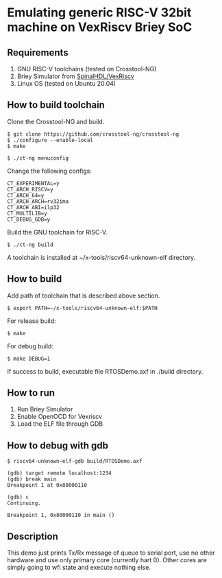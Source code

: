 # Emulating generic RISC-V 32bit machine on VexRiscv Briey SoC

## Requirements

1. GNU RISC-V toolchains (tested on Crosstool-NG)
2. Briey Simulator from [SpinalHDL/VexRiscv](https://github.com/SpinalHDL/VexRiscv)
3. Linux OS (tested on Ubuntu 20.04)


## How to build toolchain

Clone the Crosstool-NG and build.

```
$ git clone https://github.com/crosstool-ng/crosstool-ng
$ ./configure --enable-local
$ make

$ ./ct-ng menuconfig
```

Change the following configs:

```
CT_EXPERIMENTAL=y
CT_ARCH_RISCV=y
CT_ARCH_64=y
CT_ARCH_ARCH=rv32ima
CT_ARCH_ABI=ilp32
CT_MULTILIB=y
CT_DEBUG_GDB=y
```

Build the GNU toolchain for RISC-V.

```
$ ./ct-ng build
```

A toolchain is installed at ~/x-tools/riscv64-unknown-elf directory.


## How to build

Add path of toolchain that is described above section.

```
$ export PATH=~/x-tools/riscv64-unknown-elf:$PATH
```

For release build:

```
$ make
```

For debug build:

```
$ make DEBUG=1
```

If success to build, executable file RTOSDemo.axf in ./build directory.


## How to run

1. Run Briey Simulator
2. Enable OpenOCD for Vexriscv
3. Load the ELF file through GDB

## How to debug with gdb

```
$ riscv64-unknown-elf-gdb build/RTOSDemo.axf

(gdb) target remote localhost:1234
(gdb) break main
Breakpoint 1 at 0x80000110

(gdb) c
Continuing.

Breakpoint 1, 0x80000110 in main ()
```


## Description

This demo just prints Tx/Rx message of queue to serial port, use no
other hardware and use only primary core (currently hart 0).
Other cores are simply going to wfi state and execute nothing else.
